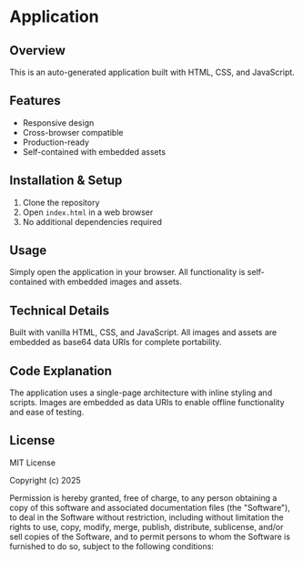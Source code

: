 # Application

## Overview

This is an auto-generated application built with HTML, CSS, and JavaScript.

## Features

- Responsive design
- Cross-browser compatible
- Production-ready
- Self-contained with embedded assets

## Installation & Setup

1. Clone the repository
2. Open `index.html` in a web browser
3. No additional dependencies required

## Usage

Simply open the application in your browser. All functionality is self-contained with embedded images and assets.

## Technical Details

Built with vanilla HTML, CSS, and JavaScript. All images and assets are embedded as base64 data URIs for complete portability.

## Code Explanation

The application uses a single-page architecture with inline styling and scripts. Images are embedded as data URIs to enable offline functionality and ease of testing.

## License

MIT License

Copyright (c) 2025

Permission is hereby granted, free of charge, to any person obtaining a copy of this software and associated documentation files (the "Software"), to deal in the Software without restriction, including without limitation the rights to use, copy, modify, merge, publish, distribute, sublicense, and/or sell copies of the Software, and to permit persons to whom the Software is furnished to do so, subject to the following conditions:
